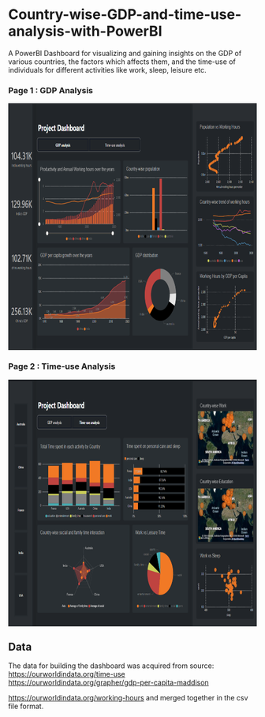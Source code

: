 # Country-wise-GDP-and-time-use-analysis-with-PowerBI

A PowerBI Dashboard for visualizing and gaining insights on the GDP of various countries, the factors which affects them, and the time-use of individuals for different activities like work, sleep, leisure etc. 

### Page 1 : GDP Analysis
<p align='center'><a href=https://github.com/Harsh-Ratna/Country-wise-GDP-and-time-use-analysis-with-PowerBI/blob/main/dashboard%20images/powerBI%20Dashboard_screenshot_1.png" target="blank"><img align="center" src="https://github.com/Harsh-Ratna/Country-wise-GDP-and-time-use-analysis-with-PowerBI/blob/main/dashboard%20images/powerBI%20Dashboard_screenshot_1.png" height="500" /></a></p>

### Page 2 : Time-use Analysis
<p align='center'><a href="https://github.com/Harsh-Ratna/Country-wise-GDP-and-time-use-analysis-with-PowerBI/blob/main/dashboard%20images/powerbi%20dashboard%20screenshot_2.png" target="blank"><img align="center" src="https://github.com/Harsh-Ratna/Country-wise-GDP-and-time-use-analysis-with-PowerBI/blob/main/dashboard%20images/powerbi%20dashboard%20screenshot_2.png" height="500" /></a></p>

## Data

The data for building the dashboard was acquired from source: 
https://ourworldindata.org/time-use
https://ourworldindata.org/grapher/gdp-per-capita-maddison

https://ourworldindata.org/working-hours 
and merged together in the csv file format. 
